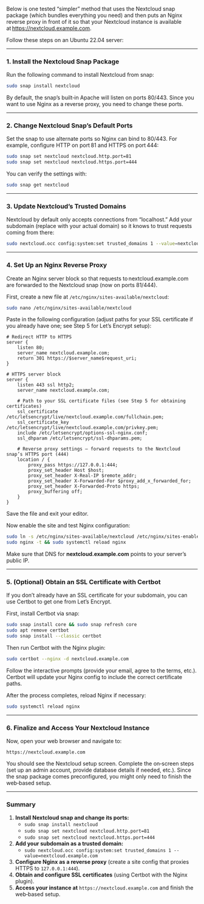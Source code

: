 Below is one tested “simpler” method that uses the Nextcloud snap package (which bundles everything you need) and then puts an Nginx reverse proxy in front of it so that your Nextcloud instance is available at https://nextcloud.example.com.

Follow these steps on an Ubuntu 22.04 server:

---

### 1. Install the Nextcloud Snap Package

Run the following command to install Nextcloud from snap:

```bash
sudo snap install nextcloud
```

By default, the snap’s built‑in Apache will listen on ports 80/443. Since you want to use Nginx as a reverse proxy, you need to change these ports.

---

### 2. Change Nextcloud Snap’s Default Ports

Set the snap to use alternate ports so Nginx can bind to 80/443. For example, configure HTTP on port 81 and HTTPS on port 444:

```bash
sudo snap set nextcloud nextcloud.http.port=81
sudo snap set nextcloud nextcloud.https.port=444
```

You can verify the settings with:

```bash
sudo snap get nextcloud
```

---

### 3. Update Nextcloud’s Trusted Domains

Nextcloud by default only accepts connections from “localhost.” Add your subdomain (replace with your actual domain) so it knows to trust requests coming from there:

```bash
sudo nextcloud.occ config:system:set trusted_domains 1 --value=nextcloud.example.com
```

---

### 4. Set Up an Nginx Reverse Proxy

Create an Nginx server block so that requests to nextcloud.example.com are forwarded to the Nextcloud snap (now on ports 81/444).

First, create a new file at `/etc/nginx/sites-available/nextcloud`:

```bash
sudo nano /etc/nginx/sites-available/nextcloud
```

Paste in the following configuration (adjust paths for your SSL certificate if you already have one; see Step 5 for Let’s Encrypt setup):

```nginx
# Redirect HTTP to HTTPS
server {
    listen 80;
    server_name nextcloud.example.com;
    return 301 https://$server_name$request_uri;
}

# HTTPS server block
server {
    listen 443 ssl http2;
    server_name nextcloud.example.com;

    # Path to your SSL certificate files (see Step 5 for obtaining certificates)
    ssl_certificate /etc/letsencrypt/live/nextcloud.example.com/fullchain.pem;
    ssl_certificate_key /etc/letsencrypt/live/nextcloud.example.com/privkey.pem;
    include /etc/letsencrypt/options-ssl-nginx.conf;
    ssl_dhparam /etc/letsencrypt/ssl-dhparams.pem;

    # Reverse proxy settings – forward requests to the Nextcloud snap’s HTTPS port (444)
    location / {
        proxy_pass https://127.0.0.1:444;
        proxy_set_header Host $host;
        proxy_set_header X-Real-IP $remote_addr;
        proxy_set_header X-Forwarded-For $proxy_add_x_forwarded_for;
        proxy_set_header X-Forwarded-Proto https;
        proxy_buffering off;
    }
}
```

Save the file and exit your editor.

Now enable the site and test Nginx configuration:

```bash
sudo ln -s /etc/nginx/sites-available/nextcloud /etc/nginx/sites-enabled/
sudo nginx -t && sudo systemctl reload nginx
```

Make sure that DNS for **nextcloud.example.com** points to your server’s public IP.

---

### 5. (Optional) Obtain an SSL Certificate with Certbot

If you don’t already have an SSL certificate for your subdomain, you can use Certbot to get one from Let’s Encrypt.

First, install Certbot via snap:

```bash
sudo snap install core && sudo snap refresh core
sudo apt remove certbot
sudo snap install --classic certbot
```

Then run Certbot with the Nginx plugin:

```bash
sudo certbot --nginx -d nextcloud.example.com
```

Follow the interactive prompts (provide your email, agree to the terms, etc.). Certbot will update your Nginx config to include the correct certificate paths.

After the process completes, reload Nginx if necessary:

```bash
sudo systemctl reload nginx
```

---

### 6. Finalize and Access Your Nextcloud Instance

Now, open your web browser and navigate to:

```
https://nextcloud.example.com
```

You should see the Nextcloud setup screen. Complete the on‑screen steps (set up an admin account, provide database details if needed, etc.). Since the snap package comes preconfigured, you might only need to finish the web‑based setup.

---

### Summary

1. **Install Nextcloud snap and change its ports:**
   - `sudo snap install nextcloud`
   - `sudo snap set nextcloud nextcloud.http.port=81`
   - `sudo snap set nextcloud nextcloud.https.port=444`
2. **Add your subdomain as a trusted domain:**
   - `sudo nextcloud.occ config:system:set trusted_domains 1 --value=nextcloud.example.com`
3. **Configure Nginx as a reverse proxy** (create a site config that proxies HTTPS to `127.0.0.1:444`).
4. **Obtain and configure SSL certificates** (using Certbot with the Nginx plugin).
5. **Access your instance at** `https://nextcloud.example.com` and finish the web‑based setup.

